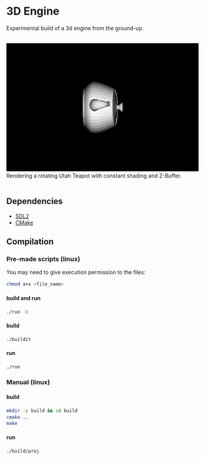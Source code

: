 # 3D Engine
Experimental build of a 3d engine from the ground-up.<br/><br/>

<img src = "docs/teapot-showcase.gif" width="600" /><br/>
Rendering a rotating Utah Teapot with constant shading and Z-Buffer.<br/><br/>

## Dependencies

- [SDL2](https://libsdl.org)
- [CMake](https://cmake.org)

## Compilation

### Pre-made scripts (linux)
You may need to give execution permission to the files:
```bash
chmod a+x <file_name>
```
#### build and run
```bash
./run -b
```
#### build
```bash
./buildit
```
#### run
```bash
./run
```

### Manual (linux)

#### build
```bash
mkdir -p build && cd build
cmake .. 
make 
```

#### run
```bash
./build/proj
```


